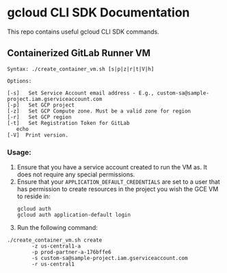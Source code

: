 # gcloud CLI SDK Documentation

This repo contains useful gcloud CLI SDK commands.

## Containerized GitLab Runner VM

```
Syntax: ./create_container_vm.sh [s|p|z|r|t|V|h]

Options:

[-s]   Set Service Account email address - E.g., custom-sa@sample-project.iam.gserviceaccount.com
[-p]   Set GCP project
[-z]   Set GCP Compute zone. Must be a valid zone for region
[-r]   Set GCP region
[-t]   Set Registration Token for GitLab
   echo
[-V]  Print version.
```

### Usage:

1. Ensure that you have a service account created to run the VM as. It does not require any special permissions.
2. Ensure that your `APPLICATION_DEFAULT_CREDENTIALS` are set to a user that has permission to create resources in the project you wish the GCE VM to reside in:
    ```
    gcloud auth
    gcloud auth application-default login
    ```
3. Run the following command:

```
./create_container_vm.sh create
        -z us-central1-a
        -p prod-partner-a-176bffe6
        -s custom-sa@sample-project.iam.gserviceaccount.com
        -r us-central1
```